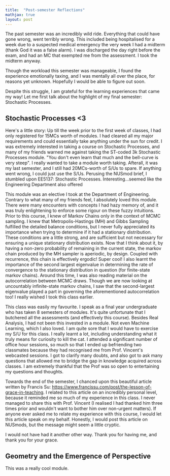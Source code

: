 ```yaml
---
title:  "Post-semester Reflections"
mathjax: true
layout: post
---
```


The past semester was an incredibly wild ride. Everything that could have gone wrong, went terribly wrong. This included being hospitalised for a week due to a suspected medical emergency the very week I had a midterm (thank God it was a false alarm).
I was discharged the day right before the exam, and had an MC that exempted me from the assessment. I took the midterm anyway. 

Though the workload this semester was manageable, I found the experience emotionally taxing, and I was mentally all over the place, for reasons yet unknown. Hopefully I would be able to figure out soon.

Despite this struggle, I am grateful for the learning experiences that came my way! Let me first talk about the highlight of my final semester: Stochastic
Processes.

## Stochastic Processes <3 

Here's a little story: Up till the week prior to the first week of classes, I had only registered for 15MCs worth of modules. I had cleared all my major requirements and could essentially take anything under the sun for credit. I was extremely interested in taking a course on Stochastic Processes, and many of my friends warned me against taking the ST-coded 3k Stochastic Processes module. "You don't even learn that much and the bell-curve is very steep". I really wanted to take a module worth taking. Afterall, it was my last semester, and I still had 20MCs-worth of S/Us to spare. If anything went wrong, I could just use the S/Us. Perusing the NUSmod brief, I stumbled upon EE5137: Stochastic Processes. Interesting...seemed like the Engineering Department also offered 

This module was an elective I took at the Department of Engineering. Contrary to what many of my friends feel, I absolutely loved this module. There were many encounters
with concepts I had hazy memory of, and it was truly enlightening to enforce some rigour on these fuzzy intuitions. Prior to this course, I knew of Markov Chains only in the
context of MCMC sampling. I knew that Metropolis-Hastings (MH) and Gibbs Sampling fulfilled the detailed balance conditions, but I never fully appreciated its importance when trying to determine if it had a stationary
distribution. These conditions are a little strong, and are sufficient but not necessary for ensuring a unique stationary distribution exists. Now that I think about it, by having a non-zero probability of remaining in the current state,
the markov chain produced by the MH sampler is aperiodic, by design. Coupled with recurrence, this chain is effectively ergodic! Super cool! I also learnt the importance of the second largest eigenvalue in determining the rate of convergence
to the stationary distribution in question (for finite-state markov chains). Around this time, I was also reading material on the autocorrelation between MCMC draws. Though we are now looking at uncountably infinite-state markov chains, I saw that the second-largest
eigenvalue played a part in governing the aforementioned autocorrelation too! I really wished I took this class earlier. 

This class was easily my favourite. I speak as a final year undergraduate who has taken 8 semesters of modules. It's quite unfortunate that I butchered all the assessments (and effectively this course). Besides Real Analysis, I had not been this invested in a module. Not even Machine Learning, which I also loved. I am quite sore that I would have to exercise
my S/U for this class. I really learnt a lot, including understanding what it truly means for curiosity to kill the cat. I attended a significant number of office hour sessions, so much so that I ended up befriending two classmates because they had recognised me from Prof. Vincent's webcasted sessions. I got to clarify many doubts, and also got to ask many questions that allowed me to bridge the gap in knowledge acquired across classes. I am extremely thankful that the Prof was so open to entertaining my questions and thoughts.

Towards the end of the semester, I chanced upon this beautiful article written by Francis Su: https://www.francissu.com/post/the-lesson-of-grace-in-teaching. I related to this article on an incredibly personal level, because it reminded me so much of my experience in this class. I never managed to share this with Prof. Vincent (I realised I had thanked him three times prior and wouldn't want to bother him over non-urgent matters). If anyone ever asked me to relate my experience with this course, I would let this article speak on my behalf. Honestly, I would post this article on NUSmods, but the message might seem a little cryptic. 

I would not have had it another other way. Thank you for having me, and thank you for your grace. 


## Geometry and the Emergence of Perspective

This was a really cool module. 



